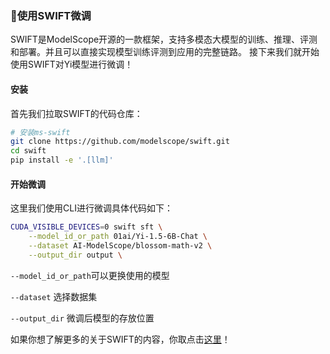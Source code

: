 ### 🌟使用SWIFT微调
SWIFT是ModelScope开源的一款框架，支持多模态大模型的训练、推理、评测和部署。并且可以直接实现模型训练评测到应用的完整链路。
接下来我们就开始使用SWIFT对Yi模型进行微调！

#### 安装

首先我们拉取SWIFT的代码仓库：

``````bash
# 安装ms-swift
git clone https://github.com/modelscope/swift.git
cd swift
pip install -e '.[llm]'
``````

#### 开始微调

这里我们使用CLI进行微调具体代码如下：

``````bash
CUDA_VISIBLE_DEVICES=0 swift sft \
    --model_id_or_path 01ai/Yi-1.5-6B-Chat \
    --dataset AI-ModelScope/blossom-math-v2 \
    --output_dir output \
``````

`--model_id_or_path`可以更换使用的模型

`--dataset` 选择数据集

`--output_dir` 微调后模型的存放位置

如果你想了解更多的关于SWIFT的内容，你取点击[这里](https://github.com/modelscope/swift)！
